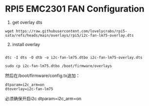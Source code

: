 # RPI5 EMC2301 FAN Configuration

1. get overlay dts
```shell
wget https://raw.githubusercontent.com/lovelycrabs/rpi5-sata/refs/heads/main/overlays/rpi5/i2c-fan-lm75-overlay.dts
```

2. install overlay

```shell

dtc -I dts -O dtb -o i2c-fan-lm75.dtbo i2c-fan-lm75-overlay.dts

sudo cp i2c-fan-lm75.dtbo /boot/firmware/overlays
```

然后在/boot/firmware/config.tx追加：


```shell
dtparam=i2c_arm=on
dtoverlay=i2c-fan-lm75
```
必须确保开启i2c dtparam=i2c_arm=on
